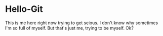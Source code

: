 # Hello-Git
This is me here right now trying to get seious.
I don't know why sometimes I'm so full of myself.
But that's just me, trying to be myself. Ok?
